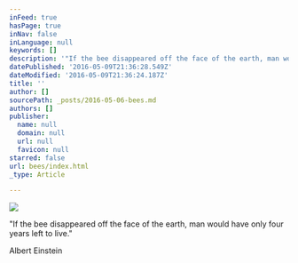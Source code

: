 ```yaml
---
inFeed: true
hasPage: true
inNav: false
inLanguage: null
keywords: []
description: '"If the bee disappeared off the face of the earth, man would have only four years left to live."'
datePublished: '2016-05-09T21:36:28.549Z'
dateModified: '2016-05-09T21:36:24.187Z'
title: ''
author: []
sourcePath: _posts/2016-05-06-bees.md
authors: []
publisher:
  name: null
  domain: null
  url: null
  favicon: null
starred: false
url: bees/index.html
_type: Article

---
```

![](https://s3-us-west-2.amazonaws.com/the-grid-img/p/21249311c0907151f2a2e9695f6a3591d8cc002c.jpg)

"If the bee disappeared off the face of the earth, man would have only four years left to live."

Albert Einstein